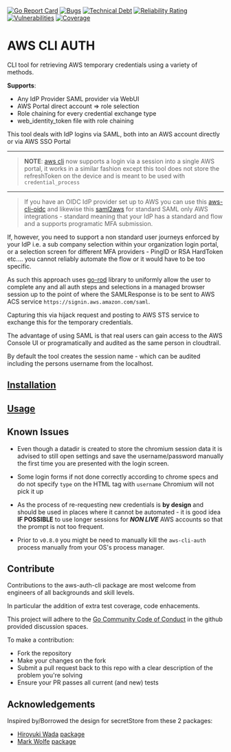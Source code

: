 [![Go Report Card](https://goreportcard.com/badge/github.com/DevLabFoundry/aws-cli-auth)](https://goreportcard.com/report/github.com/DevLabFoundry/aws-cli-auth)
[![Bugs](https://sonarcloud.io/api/project_badges/measure?project=dnitsch_aws-cli-auth&metric=bugs)](https://sonarcloud.io/summary/new_code?id=dnitsch_aws-cli-auth)
[![Technical Debt](https://sonarcloud.io/api/project_badges/measure?project=dnitsch_aws-cli-auth&metric=sqale_index)](https://sonarcloud.io/summary/new_code?id=dnitsch_aws-cli-auth)
[![Reliability Rating](https://sonarcloud.io/api/project_badges/measure?project=dnitsch_aws-cli-auth&metric=reliability_rating)](https://sonarcloud.io/summary/new_code?id=dnitsch_aws-cli-auth)
[![Vulnerabilities](https://sonarcloud.io/api/project_badges/measure?project=dnitsch_aws-cli-auth&metric=vulnerabilities)](https://sonarcloud.io/summary/new_code?id=dnitsch_aws-cli-auth)
[![Coverage](https://sonarcloud.io/api/project_badges/measure?project=dnitsch_aws-cli-auth&metric=coverage)](https://sonarcloud.io/summary/new_code?id=dnitsch_aws-cli-auth)

# AWS CLI AUTH

CLI tool for retrieving AWS temporary credentials using a variety of methods.

**Supports**:

- Any IdP Provider SAML provider via WebUI
- AWS Portal direct account => role selection
- Role chaining for every credential exchange type
- web_identity_token file with role chaining

This tool deals with IdP logins via SAML, both into an AWS account directly or via AWS SSO Portal

---
> **NOTE**: [aws cli](https://awscli.amazonaws.com/v2/documentation/api/latest/reference/sso/login.html) now supports a login via a session into a single AWS portal, it works in a similar fashion except this tool does not store the refreshToken on the device and is meant to be used with `credential_process`

---

> If you have an OIDC IdP provider set up to AWS you can use this [aws-cli-oidc](https://github.com/openstandia/aws-cli-oidc) and likewise this [saml2aws](https://github.com/Versent/saml2aws) for standard SAML only AWS integrations - standard meaning that your IdP has a standard and flow and a supports programatic MFA submission.

If, however, you need to support a non standard user journeys enforced by your IdP i.e. a sub company selection within your organization login portal, or a selection screen for different MFA providers - PingID or RSA HardToken etc.... you cannot reliably automate the flow or it would have to be too specific.

As such this approach uses [go-rod](https://github.com/go-rod/rod) library to uniformly allow the user to complete any and all auth steps and selections in a managed browser session up to the point of where the SAMLResponse is to be sent to AWS ACS service `https://signin.aws.amazon.com/saml`.

Capturing this via hijack request and posting to AWS STS service to exchange this for the temporary credentials.

The advantage of using SAML is that real users can gain access to the AWS Console UI or programatically and audited as the same person in cloudtrail.

By default the tool creates the session name - which can be audited including the persons username from the localhost.

## [Installation](./docs/install.md)

## [Usage](./docs/usage.md)

## Known Issues

- Even though a datadir is created to store the chromium session data it is advised to still open settings and save the username/password manually the first time you are presented with the login screen.

- Some login forms if not done correctly according to chrome specs and do not specify `type` on the HTML tag with `username` Chromium will not pick it up

- As the process of re-requesting new credentials is **by design** and should be used in places where it cannot be automated - it is good idea **IF POSSIBLE** to use longer sessions for ***NON LIVE*** AWS accounts so that the prompt is not too frequent.

- Prior to `v0.8.0` you might be need to manually kill the `aws-cli-auth` process manually from your OS's process manager.

## Contribute

Contributions to the aws-auth-cli package are most welcome from engineers of all backgrounds and skill levels. 

In particular the addition of extra test coverage, code enhacements.

This project will adhere to the [Go Community Code of Conduct](https://go.dev/conduct) in the github provided discussion spaces.

To make a contribution:

- Fork the repository
- Make your changes on the fork
- Submit a pull request back to this repo with a clear description of the problem you're solving
- Ensure your PR passes all current (and new) tests

## Acknowledgements

Inspired by/Borrowed the design for secretStore from these 2 packages:

- [Hiroyuki Wada](https://github.com/wadahiro) [package](https://github.com/openstandia/aws-cli-oidc) 
- [Mark Wolfe](https://github.com/wolfeidau) [package](https://github.com/Versent/saml2aws)

